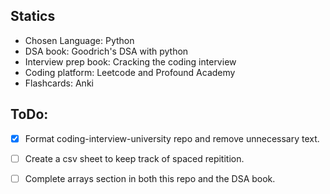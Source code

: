 ## Statics

- Chosen Language: Python
- DSA book: Goodrich's DSA with python
- Interview prep book: Cracking the coding interview
- Coding platform: Leetcode and Profound Academy
- Flashcards: Anki


## ToDo:
- [x] Format coding-interview-university repo and remove unnecessary text.
- [ ] Create a csv sheet to keep track of spaced repitition.
- [ ] Complete arrays section in both this repo and the DSA book.


